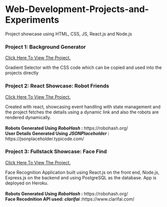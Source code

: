 # Web-Development-Projects-and-Experiments
Project showcase using HTML, CSS, JS, React.js and Node.js

<h3> Project 1: Background Generator </h3>
<a href='https://aamir222686.github.io/Web-Development-Projects-and-Experiments/background-generator-pure-DOM/' target="_blank"> Click Here To View The Project.</a>
<p> Gradient Selector with the CSS code which can be copied and used into the projects directly </p>

<h3> Project 2: React Showcase: Robot Friends </h3>
<a href='https://aamir222686.github.io/Web-Development-Projects-and-Experiments/robofriends-react-app/' target="_blank"> Click Here To View The Project.</a>
<p> Created with react, showcasing event handling with state management and the project fetches the details using a dynamic link and also the robots are rendered dynamically. <br><br>
  <b>Robots Generated Using <i>RoboHash</i> :</b> https://robohash.org/ <br> <b>User Details Generated Using <i>JSONPlaceholder</i> :</b> https://jsonplaceholder.typicode.com/ </p>
  
  <h3> Project 3: Fullstack Showcase: Face Find </h3>
<a href='https://dashboard.heroku.com/apps/face-find-react-app' target="_blank"> Click Here To View The Project.</a>
<p> Face Recognition Application built using React.js on the front end, Node.js, Express.js on the backend and using PostgreSQL as the database. App is deployed on Heroku.<br><br>
  <b>Robots Generated Using <i>RoboHash</i> :</b> https://robohash.org/ <br> <b>Face Recodnition API used: <i>clarifai</i> :</b>https://www.clarifai.com/</p>
